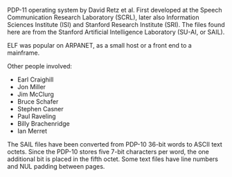 PDP-11 operating system by David Retz et al.  First developed at the
Speech Communication Research Laboratory (SCRL), later also
Information Sciences Institute (ISI) and Stanford Research Institute
(SRI).  The files found here are from the Stanford Artificial
Intelligence Laboratory (SU-AI, or SAIL).

ELF was popular on ARPANET, as a small host or a front end to a
mainframe.

Other people involved:
- Earl Craighill
- Jon Miller
- Jim McClurg
- Bruce Schafer
- Stephen Casner
- Paul Raveling
- Billy Brachenridge
- Ian Merret

The SAIL files have been converted from PDP-10 36-bit words to ASCII
text octets.  Since the PDP-10 stores five 7-bit characters per word,
the one additional bit is placed in the fifth octet.  Some text files
have line numbers and NUL padding between pages.
